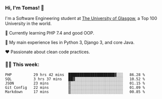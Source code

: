 ### Hi, I'm Tomas! 👋

I'm a Software Engineering student at [The University of Glasgow](https://gla.ac.uk), a Top 100 University in the world.

   🔭 Currently learning PHP 7.4 and good OOP.  

   :bookmark_tabs: My main experience lies in Python 3, Django 3, and core Java.

   :heart: Passionate about clean code practices.

### :man_technologist: This week:

<!--START_SECTION:waka-->
```text
PHP          29 hrs 42 mins  █████████████████████▓░░░   86.28 % 
SQL          3 hrs 37 mins   ██▓░░░░░░░░░░░░░░░░░░░░░░   10.52 % 
JSON         23 mins         ▒░░░░░░░░░░░░░░░░░░░░░░░░   01.15 % 
Git Config   22 mins         ▒░░░░░░░░░░░░░░░░░░░░░░░░   01.09 % 
Markdown     17 mins         ▒░░░░░░░░░░░░░░░░░░░░░░░░   00.85 % 
```
<!--END_SECTION:waka-->
